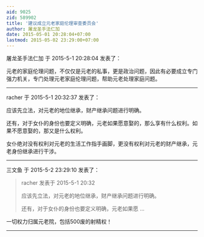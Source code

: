 ```yaml
---
aid: 9025
zid: 589902
title: '建议成立元老家庭伦理审查委员会'
author: 屠龙圣手法仁加
date: 2015-05-01 20:28:04+07:00
lastmod: 2015-05-02 23:29:00+07:00
---
```


屠龙圣手法仁加 于 2015-5-1 20:28:04 发表了：

元老的家庭伦理问题，不仅仅是元老的私事，更是政治问题，因此有必要成立专门强力机关，专门处理元老家庭伦理问题，帮助元老处理家庭问题。

---------

racher 于 2015-5-1 20:32:37 发表了：

应该先立法，对元老的地位继承，财产继承问题进行明确。

还有，对于女仆的身份也要定义明确，元老如果愿意娶的，那么享有什么权利。如果不愿意娶的，那又是什么权利。

女仆绝对没有权利对元老的生活工作指手画脚，更没有权利对元老的财产继承，元老身份继承进行干涉。

---------

三文鱼 于 2015-5-2 23:29:10 发表了：

> racher 发表于 2015-5-1 20:32
> 
> 应该先立法，对元老的地位继承，财产继承问题进行明确。
> 
> 还有，对于女仆的身份也要定义明确，元老如果愿 ...



一切权力归属元老院，包括500废的射精权！

---------

